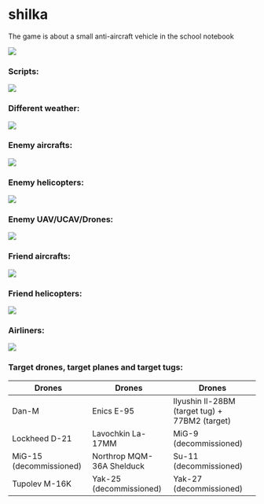 # shilka
The game is about a small anti-aircraft vehicle in the school notebook

![](http://mig1023.ru/images/shilka/main.png)

### Scripts:

![](http://mig1023.ru/images/shilka/scripts.png)

### Different weather:

![](http://mig1023.ru/images/shilka/weather.png)

### Enemy aircrafts:

![](http://mig1023.ru/images/shilka/enemies_aircrafts.png)

### Enemy helicopters:

![](http://mig1023.ru/images/shilka/enemies_helicopters.png)

### Enemy UAV/UCAV/Drones:

![](http://mig1023.ru/images/shilka/enemies_UAV.png)

### Friend aircrafts:

![](http://mig1023.ru/images/shilka/friends_aircrafts.png)

### Friend helicopters:

![](http://mig1023.ru/images/shilka/friends_helicoters.png)

### Airliners:

![](http://mig1023.ru/images/shilka/airliners.png)

### Target drones, target planes and target tugs:

| Drones | Drones | Drones |
| ------------- | ------------- | ------------- |
| Dan-M | Enics E-95 | Ilyushin Il-28BM (target tug) + 77BM2 (target) |
| Lockheed D-21 | Lavochkin La-17MM | MiG-9 (decommissioned) |
| MiG-15 (decommissioned) | Northrop MQM-36A Shelduck | Su-11 (decommissioned) |
| Tupolev M-16K | Yak-25 (decommissioned) | Yak-27 (decommissioned) |

